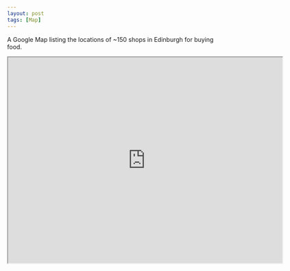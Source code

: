 ```yaml
---
layout: post
tags: [Map]
---
```


A Google Map listing the locations of ~150 shops in Edinburgh for buying food.

<snippet></snippet>

<iframe src="https://www.google.com/maps/d/u/0/embed?mid=1FiFH3BiPCMsjUV8d-fR5tmuicmA" width="640" height="480"></iframe>